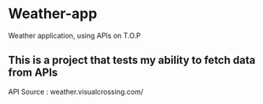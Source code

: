 # Weather-app
Weather application, using APIs on T.O.P
## This is a project that tests my ability to fetch data from APIs
API Source : weather.visualcrossing.com/
